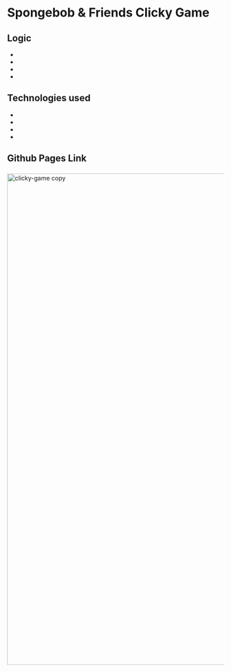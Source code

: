 <h1> Spongebob & Friends Clicky Game </h1>

<h2> Logic </h2>
<ul>
  <li> </li>
  <li> </li>
  <li> </li>
  <li> </li>
</ul>

<h2> Technologies used </h2>
<ul>
  <li> </li>
  <li> </li>
  <li> </li>
  <li> </li>
</ul>

<h2> Github Pages Link </h2>

<h3> </h3>

<img width="1142" alt="clicky-game copy" src="https://user-images.githubusercontent.com/43662571/61015133-3e008780-a33f-11e9-93f5-81ae13054f07.png">






